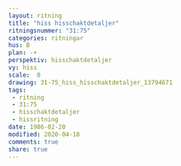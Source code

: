 ```yaml
---
layout: ritning
title: "hiss hisschaktdetaljer"
ritningsnummer: "31:75"
categories: ritningar
hus: B
plan: -+
perspektiv: hisschaktdetaljer
vy: hiss
scale:  0
drawing: 31-75_hiss_hisschaktdetaljer_13794671
tags:
 - ritning
 - 31:75
 - hisschaktdetaljer
 - hissritning
date: 1986-02-20
modified: 2020-04-18
comments: true
share: true
---
```

